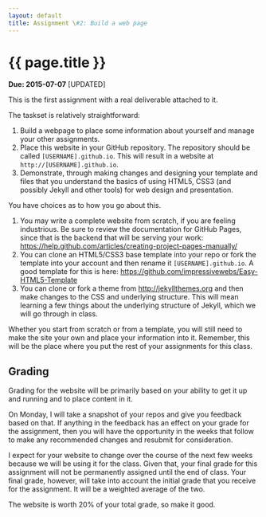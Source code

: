 ```yaml
---
layout: default
title: Assignment \#2: Build a web page
---
```


# {{ page.title }}

**Due: 2015-07-07** [UPDATED]

This is the first assignment with a real deliverable attached to it. 

The taskset is relatively straightforward:

1. Build a webpage to place some information about yourself and manage your other assignments.
2. Place this website in your GitHub repository. The repository should be called `[USERNAME].github.io`. This will result in a website at `http://[USERNAME].github.io`. 
3. Demonstrate, through making changes and designing your template and files that you understand the basics of using HTML5, CSS3 (and possibly Jekyll and other tools) for web design and presentation. 

You have choices as to how you go about this. 

1. You may write a complete website from scratch, if you are feeling industrious. Be sure to review the documentation for GitHub Pages, since that is the backend that will be serving your work: https://help.github.com/articles/creating-project-pages-manually/
2. You can clone an HTML5/CSS3 base template into your repo or fork the template into your account and then rename it `[USERNAME].github.io`. A good template for this is here: https://github.com/impressivewebs/Easy-HTML5-Template
2. You can clone or fork a theme from http://jekyllthemes.org and then make changes to the CSS and underlying structure. This will mean learning a few things about the underlying structure of Jekyll, which we will go through in class. 

Whether you start from scratch or from a template, you will still need to make the site your own and place your information into it. 
Remember, this will be the place where you put the rest of your assignments for this class. 

## Grading

Grading for the website will be primarily based on your ability to get it up and running and to place content in it. 

On Monday, I will take a snapshot of your repos and give you feedback based on that. 
If anything in the feedback has an effect on your grade for the assignment, then you will have the opportunity in the weeks that follow to make any recommended changes and resubmit for consideration. 

I expect for your website to change over the course of the next few weeks because we will be using it for the class. 
Given that, your final grade for this assignment will not be permanently assigned until the end of class. 
Your final grade, however, will take into account the initial grade that you receive for the assignment. 
It will be a weighted average of the two. 

The website is worth 20% of your total grade, so make it good. 